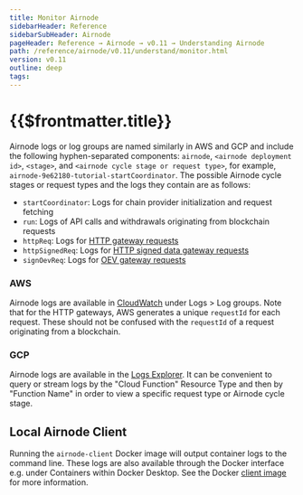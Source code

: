 ```yaml
---
title: Monitor Airnode
sidebarHeader: Reference
sidebarSubHeader: Airnode
pageHeader: Reference → Airnode → v0.11 → Understanding Airnode
path: /reference/airnode/v0.11/understand/monitor.html
version: v0.11
outline: deep
tags:
---
```


<VersionWarning/>

<PageHeader/>

<SearchHighlight/>

<FlexStartTag/>

# {{$frontmatter.title}}

Airnode logs or log groups are named similarly in AWS and GCP and include the
following hyphen-separated components: `airnode`, `<airnode deployment id>`,
`<stage>`, and `<airnode cycle stage or request type>`, for example,
`airnode-9e62180-tutorial-startCoordinator`. The possible Airnode cycle stages
or request types and the logs they contain are as follows:

- `startCoordinator`: Logs for chain provider initialization and request
  fetching
- `run`: Logs of API calls and withdrawals originating from blockchain requests
- `httpReq`: Logs for
  [HTTP gateway requests](/reference/airnode/v0.11/understand/http-gateways.md#http-gateway)
- `httpSignedReq`: Logs for
  [HTTP signed data gateway requests](/reference/airnode/v0.11/understand/http-gateways.md)
- `signOevReq`: Logs for
  [OEV gateway requests](/reference/airnode/v0.11/understand/oev-gateway.md)

### AWS

Airnode logs are available in
[CloudWatch](https://console.aws.amazon.com/cloudwatch) under Logs > Log groups.
Note that for the HTTP gateways, AWS generates a unique `requestId` for each
request. These should not be confused with the `requestId` of a request
originating from a blockchain.

### GCP

Airnode logs are available in the
[Logs Explorer](https://console.cloud.google.com/logs/). It can be convenient to
query or stream logs by the "Cloud Function" Resource Type and then by "Function
Name" in order to view a specific request type or Airnode cycle stage.

## Local Airnode Client

Running the `airnode-client` Docker image will output container logs to the
command line. These logs are also available through the Docker interface e.g.
under Containers within Docker Desktop. See the Docker
[client image](/reference/airnode/v0.11/docker/client-image.md) for more
information.

<FlexEndTag/>
